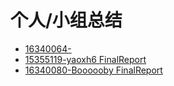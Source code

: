 # 个人/小组总结

- [16340064-]()
- [15355119-yaoxh6 FinalReport]()
- [16340080-Boooooby FinalReport](https://github.com/swsad/Dashboard/x5-final-report/16340080_Boooooby_FinalReport)

